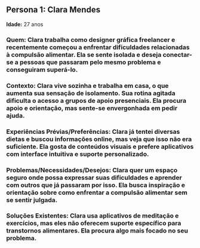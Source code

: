 ## Persona 1: Clara Mendes

 **Idade:** 27 anos
### Quem: Clara trabalha como designer gráfica freelancer e recentemente começou a enfrentar dificuldades relacionadas à compulsão alimentar. Ela se sente isolada e deseja conectar-se a pessoas que passaram pelo mesmo problema e conseguiram superá-lo.
### Contexto: Clara vive sozinha e trabalha em casa, o que aumenta sua sensação de isolamento. Sua rotina agitada dificulta o acesso a grupos de apoio presenciais. Ela procura apoio e orientação, mas sente-se envergonhada em pedir ajuda.
### Experiências Prévias/Preferências: Clara já tentei diversas dietas e buscou informações online, mas veja que isso não era suficiente. Ela gosta de conteúdos visuais e prefere aplicativos com interface intuitiva e suporte personalizado.
### Problemas/Necessidades/Desejos: Clara quer um espaço seguro onde possa expressar suas dificuldades e aprender com outros que já passaram por isso. Ela busca inspiração e orientação sobre como enfrentar a compulsão alimentar sem se sentir julgada.
### Soluções Existentes: Clara usa aplicativos de meditação e exercícios, mas eles não oferecem suporte específico para transtornos alimentares. Ela procura algo mais focado no seu problema.
